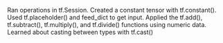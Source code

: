 Ran operations in tf.Session.
Created a constant tensor with tf.constant().
Used tf.placeholder() and feed_dict to get input.
Applied the tf.add(), tf.subtract(), tf.multiply(), and tf.divide() functions using numeric data.
Learned about casting between types with tf.cast()

